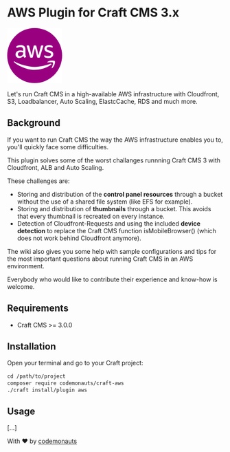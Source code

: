 # AWS Plugin for Craft CMS 3.x

![Icon](resources/aws.png)

Let's run Craft CMS in a high-available AWS infrastructure with Cloudfront, S3, Loadbalancer, Auto Scaling, ElastcCache, RDS and much more.

## Background

If you want to run Craft CMS the way the AWS infrastructure enables you to, you'll quickly face some difficulties.

This plugin solves some of the worst challanges runnning Craft CMS 3 with Cloudfront, ALB and Auto Scaling.

These challenges are:
* Storing and distribution of the **control panel resources** through a bucket without the use of a shared file system (like EFS for example).
* Storing and distribution of **thumbnails** through a bucket. This avoids that every thumbnail is recreated on every instance.
* Detection of Cloudfront-Requests and using the included **device detection** to replace the Craft CMS function isMobileBrowser() (which does not work behind Cloudfront anymore).

The wiki also gives you some help with sample configurations and tips for the most important questions about running Craft CMS in an AWS environment.

Everybody who would like to contribute their experience and know-how is welcome.

## Requirements

 * Craft CMS >= 3.0.0

## Installation

Open your terminal and go to your Craft project:

``` shell
cd /path/to/project
composer require codemonauts/craft-aws
./craft install/plugin aws
```

## Usage

[...]

With ❤ by [codemonauts](https://codemonauts.com)
